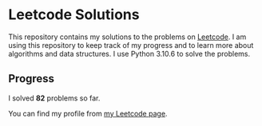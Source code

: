 # Leetcode Solutions

This repository contains my solutions to the problems on [Leetcode](https://leetcode.com/problemset/all/). I am using this repository to keep track of my progress and to learn more about algorithms and data structures. I use Python 3.10.6 to solve the problems.

## Progress

I solved **82** problems so far.

You can find my profile from [my Leetcode page](https://leetcode.com/taner_celikkiran/).
